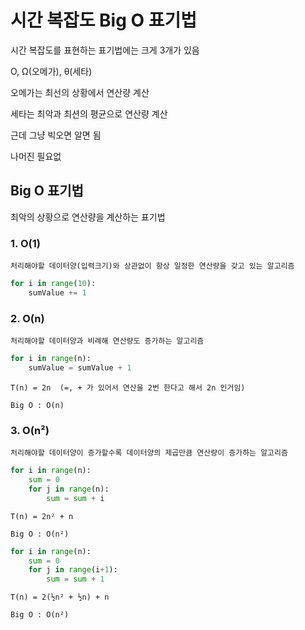 # 시간 복잡도 Big O 표기법

시간 복잡도를 표현하는 표기법에는 크게 3개가 있음

O, Ω(오메가), θ(세타)

오메가는 최선의 상황에서 연산량 계산

세타는 최악과 최션의 평균으로 연산량 계산

근데 그냥 빅오면 알면 됨

나머진 필요없

## Big O 표기법

최악의 상황으로 연산량을 계산하는 표기법

### 1. O(1)

    처리해야할 데이터양(입력크기)와 상관없이 항상 일정한 연산량을 갖고 있는 알고리즘

```py
for i in range(10):
    sumValue += 1
```

### 2. O(n)

    처리해야할 데이터양과 비례해 연산량도 증가하는 알고리즘

```py
for i in range(n):
    sumValue = sumValue + 1
```

```
T(n) = 2n  (=, + 가 있어서 연산을 2번 한다고 해서 2n 인거임)

Big O : O(n)
```

### 3. O(n²)

    처리해야할 데이터양이 증가할수록 데이터양의 제곱만큼 연산량이 증가하는 알고리즘

```py
for i in range(n):
    sum = 0
    for j in range(n):
        sum = sum + i
```

```
T(n) = 2n² + n

Big O : O(n²)
```

```py
for i in range(n):
    sum = 0
    for j in range(i+1):
        sum = sum + 1
```

```
T(n) = 2(½n² + ½n) + n

Big O : O(n²)
```
